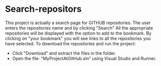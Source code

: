 # Search-repositors
This project is actually a search page for GITHUB repositories.
The user enters the repositories name and by clicking "Search" All the appropriate repositories will be displayed with the option to add to the bookmark.
By clicking on "your bookmark" you will see links to all the repositories you have selected.
To download the repositories and run the project:
- Click "Download" and extract the files in the folder.
- Open the file: "MyProjectAtGitHub.sln" using Visual Studio and Runner.
